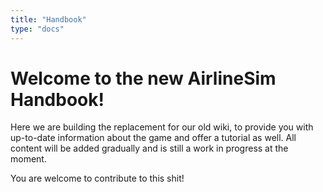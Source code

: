 ```yaml
---
title: "Handbook"
type: "docs"
---
```


# Welcome to the new AirlineSim Handbook!

Here we are building the replacement for our old wiki, to provide you with up-to-date information about the game and offer a tutorial as well.
All content will be added gradually and is still a work in progress at the moment.

You are welcome to contribute to this shit!
